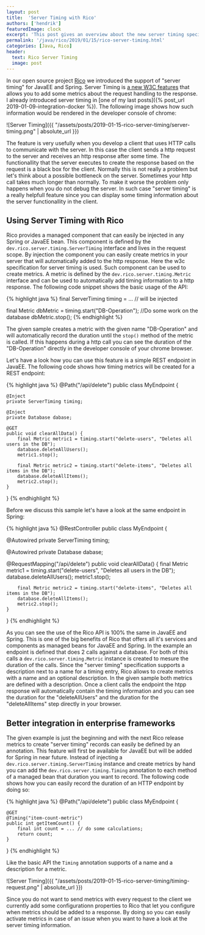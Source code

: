 ```yaml
---
layout: post
title:  'Server Timing with Rico'
authors: ['hendrik']
featuredImage: clock
excerpt: 'This post gives an overview about the new server timing specification of the w3c and how server timing can be used in any enterprise Java server by using Rico.'
permalink: '/java/rico/2019/01/15/rico-server-timing.html'
categories: [Java, Rico]
header:
  text: Rico Server Timing
  image: post
---
```


In our open source project [Rico](https://github.com/rico-projects/rico) we introduced the support of "server timing" for JavaEE and Spring. Server Timing is [a new W3C features](https://www.w3.org/TR/server-timing/) that allows you to add some metrics about the request handling to the response. I already introduced server timing in [one of my last posts]({% post_url 2019-01-09-integration-docker %}).
The following image shows how such information would be rendered in the developer console of chrome:
	
![Server Timing]({{ "/assets/posts/2019-01-15-rico-server-timing/server-timing.png" | absolute_url }})
	
The feature is very usefully when you develop a client that uses HTTP calls to communicate with the server. In this case the client sends a http request to the server and receives an http response after some time. The functionallity that the server executes to create the response based on the request is a black box for the client. Normally this is not really a problem but let's think about a possible bottleneck on the server. Sometimes your http call takes much longer than normally. To make it worse the problem only happens when you do not debug the server. In such case "server timing" is a really helpfull feature since you can display some timing information about the server functionallity in the client.

## Using Server Timing with Rico

Rico provides a managed component that can easily be injected in any Spring or JavaEE bean. This component is defined by the `dev.rico.server.timing.ServerTiming` interface and lives in the request scope. By injection the component you can easily create metrics in your server that will automatically added to the http response. Here the w3c specification for server timing is used. Such component can be used to create metrics. A metric is defined by the `dev.rico.server.timing.Metric` interface and can be used to automatically add timing information to a http response. The following code snippet shows the basic usage of the API:

{% highlight java %}
final ServerTiming timing = ... // will be injected

final Metric dbMetric = timing.start("DB-Operation");
//Do some work on the database
dbMetric.stop();
{% endhighlight %}

The given sample creates a metric with the given name "DB-Operation" and will automatically record the duration until the `stop()` method of the metric is called. If this happens during a http call you can see the duration of the "DB-Operation" directly in the developer console of your chrome browser.

Let's have a look how you can use this feature is a simple REST endpoint in JavaEE. The following code shows how timing metrics will be created for a REST endpoint:

{% highlight java %}
@Path("/api/delete")
public class MyEndpoint {

    @Inject
    private ServerTiming timing;

    @Inject
    private Database dabase;

    @GET
    public void clearAllData() {
        final Metric metric1 = timing.start("delete-users", "Deletes all users in the DB");
        database.deleteAllUsers();
        metric1.stop();

        final Metric metric2 = timing.start("delete-items", "Deletes all items in the DB");
        database.deleteAllItems();
        metric2.stop();
    }
}
{% endhighlight %}

Before we discuss this sample let's have a look at the same endpoint in Spring:

{% highlight java %}
@RestController
public class MyEndpoint {
 
  @Autowired
  private ServerTiming timing;

  @Autowired
  private Database dabase;

  @RequestMapping("/api/delete")
  public void clearAllData() {
        final Metric metric1 = timing.start("delete-users", "Deletes all users in the DB");
        database.deleteAllUsers();
        metric1.stop();

        final Metric metric2 = timing.start("delete-items", "Deletes all items in the DB");
        database.deleteAllItems();
        metric2.stop();
    }
}
{% endhighlight %}

As you can see the use of the Rico API is 100% the same in JavaEE and Spring. This is one of the big benefits of Rico that offers all it's services and components as managed beans for JavaEE and Spring. In the example an endpoint is defined that does 2 calls against a database. For both of this calls a `dev.rico.server.timing.Metric` instance is created to mesure the duration of the calls. Since the "server timing" specification supports a description next to a name for a timing entry, Rico allows to create metrics with a name and an optional description. In the given sample both metrics are defined with a description. Once a client calls the endpoint the htpp response will automatically contain the timing information and you can see the duration for the "deleteAllUsers" and the duration for the "deleteAllItems" step directly in your browser.

## Better integration in enterprise frameworks

The given example is just the beginning and with the next Rico release metrics to create "server timing" records can easily be defined by an annotation. This feature will first be available for JavaEE but will be added for Spring in near future. Instead of injecting a `dev.rico.server.timing.ServerTiming` instance and create metrics by hand you can add the `dev.rico.server.timing.Timing` annotation to each method of a managed bean that duration you want to record. The following code shows how you can easily record the duration of an HTTP endpoint by doing so:

{% highlight java %}
@Path("/api/delete")
public class MyEndpoint {
    
    @GET
    @Timing("item-count-metric")
    public int getItemCount() {
        final int count = ... // do some calculations;
        return count;
    }
}
{% endhighlight %}

Like the basic API the `Timing` annotation supports of a name and a description for a metric.

![Server Timing]({{ "/assets/posts/2019-01-15-rico-server-timing/timing-request.png" | absolute_url }})

Since you do not want to send metrics with every request to the client we currently add some configurationn properties to Rico that let you configure when metrics should be added to a response. By doing so you can easily activate metrics in case of an issue when you want to have a look at the server timing information.